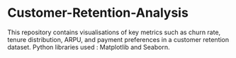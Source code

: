 # Customer-Retention-Analysis
This repository contains visualisations of key metrics such as churn rate, tenure distribution, ARPU, and payment preferences in a customer retention dataset. Python libraries used : Matplotlib and Seaborn.
